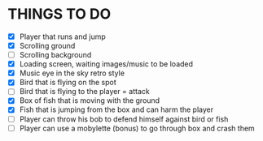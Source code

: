 # THINGS TO DO

- [x] Player that runs and jump
- [x] Scrolling ground
- [ ] Scrolling background
- [x] Loading screen, waiting images/music to be loaded
- [x] Music eye in the sky retro style
- [x] Bird that is flying on the spot
- [ ] Bird that is flying to the player = attack
- [x] Box of fish that is moving with the ground
- [x] Fish that is jumping from the box and can harm the player
- [ ] Player can throw his bob to defend himself against bird or fish
- [ ] Player can use a mobylette (bonus) to go through box and crash them
